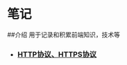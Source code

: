 # 笔记
##介绍
用于记录和积累前端知识，技术等

- ### [HTTP协议、HTTPS协议](https://github.com/Sanchez3/MyProject/issues/1)



